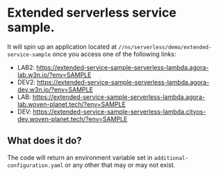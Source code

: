 # Extended serverless service sample.

It will spin up an application located at `//ns/serverless/demo/extended-service-sample` once you access one of the following links:

- LAB2: https://extended-service-sample-serverless-lambda.agora-lab.w3n.io/?env=SAMPLE
- DEV2: https://extended-service-sample-serverless-lambda.agora-dev.w3n.io/?env=SAMPLE
- LAB: https://extended-service-sample-serverless-lambda.agora-lab.woven-planet.tech/?env=SAMPLE
- DEV: https://extended-service-sample-serverless-lambda.cityos-dev.woven-planet.tech/?env=SAMPLE

## What does it do?

The code will return an environment variable set in `additional-configuration.yaml` or any other that may or may not exist.